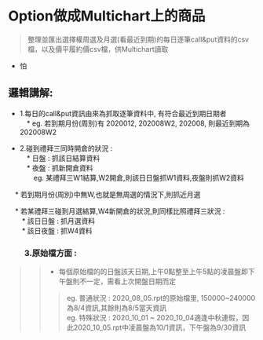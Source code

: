 # Option做成Multichart上的商品
>整理並匯出選擇權周選及月選(看最近到期)的每日逐筆call&amp;put資料的csv檔，以及價平履約價csv檔，供Multichart讀取  

* 怕
  
## 邏輯講解:

* 1.每日的call&put資訊由來為抓取逐筆資料中, 有符合最近到期日期者  
　* eg. 若到期月份(周別)有 2020012, 202008W2, 202008, 則最近到期為202008W2  


* 2.碰到禮拜三同時開倉的狀況 :   
　* 日盤 : 抓該日結算資料  
　* 夜盤 : 抓新開倉資料  
　　eg. 某禮拜三W1結算,W2開倉,則該日日盤抓W1資料,夜盤則抓W2資料  
  
　* 若到期月份(周別)中無W,也就是無周選的情況下,則抓近月選  
  
　* 若某禮拜三碰到月選結算,W4新開倉的狀況,則同樣比照禮拜三狀況 :  
　　* 該日日盤 : 抓月選資料  
　　* 該日夜盤 : 抓W4資料  


### 　　3.原始檔方面 :  
>>* 每個原始檔的的日盤該天日期,上午0點整至上午5點的凌晨盤即下午盤則不一定，需看上次開盤日期而定  
>>>eg. 普通狀況 : 2020_08_05.rpt的原始檔里, 150000~240000為8/4資訊,其餘則為8/5當天資訊  
>>>eg. 特殊狀況 : 2020_10_01 ~ 2020_10_04適逢中秋連假，因此2020_10_05.rpt中凌晨盤為10/1資訊，下午盤為9/30資訊  

